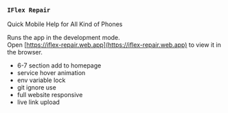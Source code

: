 
### `IFlex Repair`
Quick Mobile Help for
All Kind of Phones

Runs the app in the development mode.\
Open [https://iflex-repair.web.app](https://iflex-repair.web.app) to view it in the browser.

* 6-7 section add to homepage
* service hover animation
* env variable lock
* git ignore use
* full website responsive 
* live link upload 

